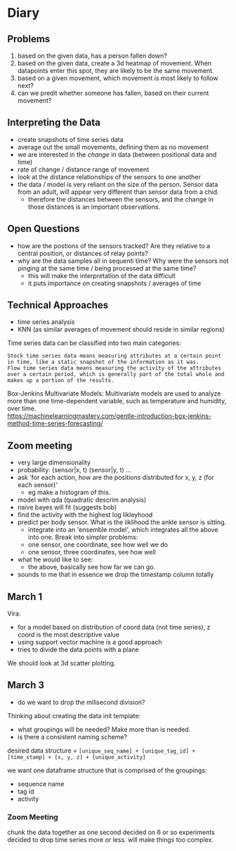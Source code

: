 # Diary

## Problems

1. based on the given data, has a person fallen down?
2. based on the given data, create a 3d heatmap of movement. When datapoints enter this spot, they are likely to be the same movement.
3. based on a given movement, which movement is most likely to follow next?
4. can we predit whether someone has fallen, based on their current movement?

## Interpreting the Data

- create snapshots of time series data 
- average out the small movements, defining them as no movement
- we are interested in the *change* in data (between positional data and time)
- rate of change / distance range of movement
- look at the distance relationships of the sensors to one another
- the data / model is very reliant on the size of the person. Sensor data from an adult, will appear very different than sensor data from a chid.
    - therefore the distances between the sensors, and the change in those distances is an important observations.

## Open Questions

- how are the postions of the sensors tracked? Are they relative to a central position, or distances of relay points?
- why are the data samples all in sequenti time? Why were the sensors not pinging at the same time / being processed at the same time?
    - this will make the interpretation of the data difficult
    - it puts importance on creating snapshots / averages of time

## Technical Approaches

- time series analysis
- KNN (as similar averages of movement should reside in similar regions)

Time series data can be classified into two main categories:

    Stock time series data means measuring attributes at a certain point in time, like a static snapshot of the information as it was.
    Flow time series data means measuring the activity of the attributes over a certain period, which is generally part of the total whole and makes up a portion of the results.

Box-Jenkins Multivariate Models: Multivariate models are used to analyze more than one time-dependent variable, such as temperature and humidity, over time.   
https://machinelearningmastery.com/gentle-introduction-box-jenkins-method-time-series-forecasting/  

## Zoom meeting
- very large dimensionality
- probability:
    (sensor|x, t)
    (sensor|y, t)
    ...
- ask 'for each action, how are the positions distributed for x, y, z (for each sensor)'
    - eg make a histogram of this.
- model with qda (quadratic descrim analysis)
- naive bayes will fit (suggests bob)
- find the activity with the highest log likleyhood
- predict per body sensor. What is the liklihood the ankle sensor is sitting.
    - integrate into an 'ensemble model', which integrates all the above into one. 
Break into simpler problems:
    - one sensor, one coordinate, see how well we do
    - one sensor, three coordinates, see how well
- what he would like to see:
    - the above, basically see how far we can go.
- sounds to me that in essence we drop the timestamp column totally

## March 1

Vira:    
- for a model based on distribution of coord data (not time series), z coord is the most descriptive value
- using support vector machine is a good approach
- tries to divide the data points with a plane

We should look at 3d scatter plotting.


## March 3

- do we want to drop the milisecond division?

Thinking about creating the data init template:
- what groupings will be needed? Make more than is needed.
- is there a consistent naming scheme?

desired data structure = `[unique_seq_name] + [unique_tag_id] + [time_stamp] + [x, y, z] + [unique_activity]`

we want one dataframe structure that is comprised of the groupings:
- sequence name
- tag id
- activity

### Zoom Meeting

chunk the data together as one second
decided on 6 or so experiments
decided to drop time series more or less. will make things too complex.


